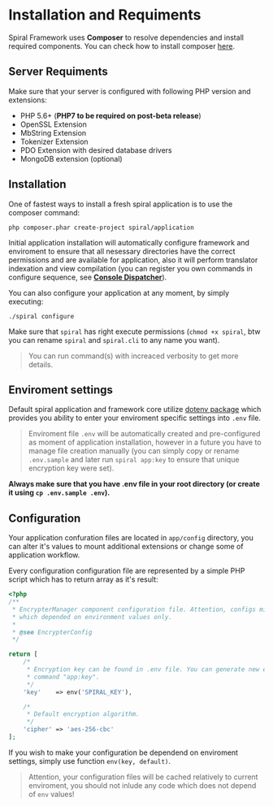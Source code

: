# Installation and Requiments
Spiral Framework uses **Composer** to resolve dependencies and install required components. You can check how to install composer [here](https://getcomposer.org/download/).

## Server Requiments
Make sure that your server is configured with following PHP version and extensions:
* PHP 5.6+ (**PHP7 to be required on post-beta release**)
* OpenSSL Extension
* MbString Extension
* Tokenizer Extension
* PDO Extension with desired database drivers
* MongoDB extension (optional)

## Installation
One of fastest ways to install a fresh spiral application is to use the composer command:

```
php composer.phar create-project spiral/application
```

Initial application installation will automatically configure framework and enviroment to ensure that all nesessary directories have the correct permissions and are available for application, also it will perform translator indexation and view compilation (you can register you own commands in configure sequence, see [**Console Dispatcher**](/console/commands.md)).

You can also configure your application at any moment, by simply executing:

```
./spiral configure
```

Make sure that `spiral` has right execute permissions (`chmod +x spiral`, btw you can rename `spiral` and `spiral.cli` to any name you want).

> You can run command(s) with increaced verbosity to get more details.

## Enviroment settings
Default spiral application and framework core utilize [dotenv package](https://github.com/vlucas/phpdotenv) which provides you ability to enter your enviroment specific settings into `.env` file.

> Enviroment file `.env` will be automatically created and pre-configured as moment of application installation, however in a future you have to manage file creation manually (you can simply copy or rename `.env.sample` and later run `spiral app:key` to ensure that unique encryption key were set).

**Always make sure that you have .env file in your root directory (or create it using `cp .env.sample .env`).**

## Configuration
Your application confuration files are located in `app/config` directory, you can alter it's values to mount additional extensions or change some of application workflow.

Every configuration configuration file are represented by a simple PHP script which has to return array as it's result:

```php
<?php
/**
 * EncrypterManager component configuration file. Attention, configs might include runtime code
 * which depended on environment values only.
 *
 * @see EncrypterConfig
 */

return [
    /*
     * Encryption key can be found in .env file. You can generate new encryption key via console
     * command "app:key".
     */
    'key'    => env('SPIRAL_KEY'),

    /*
     * Default encryption algorithm.
     */
    'cipher' => 'aes-256-cbc'
];
```

If you wish to make your configuration be dependend on enviroment settings, simply use function `env(key, default)`.

> Attention, your configuration files will be cached relatively to current enviroment, you should not inlude any code which does not depend of `env` values!

